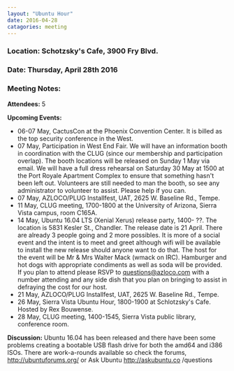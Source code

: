 ```yaml
---
layout: "Ubuntu Hour"
date: 2016-04-28
catagories: meeting
---
```


### Location: Schotzsky's Cafe, 3900 Fry Blvd.

### Date: Thursday, April 28th 2016

### Meeting Notes:

**Attendees:** 5

**Upcoming Events:**

 * 06-07 May, CactusCon at the Phoenix Convention Center.  It is billed as the top security conference in the West.
 * 07 May, Participation in West End Fair.  We will have an information booth in coordination with the CLUG (since our membership and participation overlap).  The booth locations will be released on Sunday 1 May via email.  We will have a full dress rehearsal on Saturday 30 May at 1500 at the Port Royale Apartment Complex to ensure that something hasn't been left out.  Volunteers are still needed to man the booth, so see any administrator to volunteer to assist.  Please help if you can.  
 * 07 May, AZLOCO/PLUG Installfest, UAT, 2625 W. Baseline Rd., Tempe.
 * 11 May,  CLUG meeting, 1700-1800 at the University of Arizona, Sierra Vista campus, room C165A.
 * 14 May, Ubuntu 16.04 LTS (Xenial Xerus) release party, 1400- ??.  The location is 5831 Kesler St., Chandler.  The release date is 21 April.  There are already 3 people going and 2 more possibles.  It is more of a social event and the intent is to meet and greet although wifi will be available to install the new release should anyone want to do that.  The host for the event will be Mr & Mrs Walter Mack (wmack on IRC).  Hamburger and hot dogs with appropriate condiments as well as soda will be provided.  If you plan to attend please RSVP to questions@azloco.com with a number attending and any side dish that you plan on bringing to assist in defraying the cost for our host.
 * 21 May,  AZLOCO/PLUG Installfest, UAT, 2625 W. Baseline Rd., Tempe.
 * 26 May,  Sierra Vista Ubuntu Hour, 1800-1900 at Schlotzsky's Cafe.  Hosted by Rex Bouwense.
 * 28 May, CLUG meeting, 1400-1545, Sierra Vista public library, conference room.
 
**Discussion:**
Ubuntu 16.04 has been released and there have been some problems creating a bootable USB flash drive for both the amd64 and
i386 ISOs.  There are work-a-rounds available so check the forums,  http://ubuntuforums.org/ or 
Ask Ubuntu http://askubuntu.co
/questions
